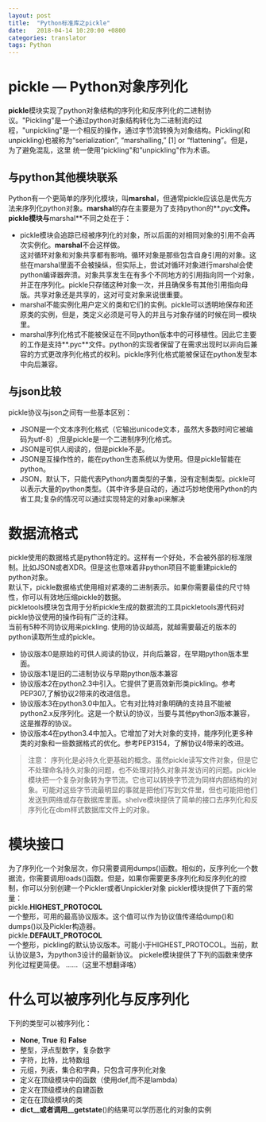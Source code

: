 ```yaml
---
layout: post
title:  "Python标准库之pickle"
date:   2018-04-14 10:20:00 +0800
categories: translator
tags: Python
---
```


# pickle — Python对象序列化 #

**pickle**模块实现了python对象结构的序列化和反序列化的二进制协议。"Pickling"是一个通过python对象结构转化为二进制流的过程，"unpickling"是一个相反的操作，通过字节流转换为对象结构。Pickling(和unpickling)也被称为“serialization”, “marshalling,” [1] or “flattening”。但是，为了避免混乱，这里
统一使用“pickling"和”unpickling"作为术语。

## 与python其他模块联系 ##
Python有一个更简单的序列化模块，叫**marshal**，但通常pickle应该总是优先方法来序列化python对象。**marshal**的存在主要是为了支持python的**.pyc**文件。
**pickle**模块与**marshal**不同之处在于：
* pickle模块会追踪已经被序列化的对象，所以后面的对相同对象的引用不会再次实例化。**marshal**不会这样做。  
这对循环对象和对象共享都有影响。循环对象是那些包含自身引用的对象。这些在marshal里面不会被操纵，但实际上，尝试对循环对象进行marshal会使python编译器奔溃。对象共享发生在有多个不同地方的引用指向同一个对象，并正在序列化。pickle只存储这种对象一次，并且确保多有其他引用指向母版。共享对象还是共享的，这对可变对象来说很重要。
* marshal不能实例化用户定义的类和它们的实例。pickle可以透明地保存和还原类的实例，但是，类定义必须是可导入的并且与对象存储的时候在同一模块里。
* marshal序列化格式不能被保证在不同python版本中的可移植性。因此它主要的工作是支持**.pyc**文件。python的实现者保留了在需求出现时以非向后兼容的方式更改序列化格式的权利。pickle序列化格式能被保证在python发型本中向后兼容。

## 与json比较 ##
pickle协议与json之间有一些基本区别：
* JSON是一个文本序列化格式（它输出unicode文本，虽然大多数时间它被编码为utf-8）,但是pickle是一个二进制序列化格式。
* JSON是可供人阅读的，但是pickle不是。
* JSON是互操作性的，能在python生态系统以为使用。但是pickle智能在python。
* JSON，默认下，只能代表Python内置类型的子集，没有定制类型。pickle可以表示大量的python类型。（其中许多是自动的，通过巧妙地使用Python的内省工具;复杂的情况可以通过实现特定的对象api来解决

# 数据流格式 #
pickle使用的数据格式是python特定的。这样有一个好处，不会被外部的标准限制。比如JSON或者XDR。但是这也意味着非python项目不能重建pickle的python对象。  
默认下，pickle数据格式使用相对紧凑的二进制表示。如果你需要最佳的尺寸特性，你可以有效地压缩pickle的数据。  
pickletools模块包含用于分析pickle生成的数据流的工具pickletools源代码对pickle协议使用的操作码有广泛的注释。  
当前有5种不同协议用来pickling.	使用的协议越高，就越需要最近的版本的python读取所生成的pickle。
* 协议版本0是原始的可供人阅读的协议，并向后兼容，在早期python版本里面。
* 协议版本1是旧的二进制协议与早期python版本兼容
* 协议版本2在python2.3中引入。它提供了更高效新形类pickling。参考PEP307,了解协议2带来的改进信息。
* 协议版本3在python3.0中加入。它有对比特对象明确的支持且不能被python2.x反序列化。这是一个默认的协议，当要与其他python3版本兼容，这是推荐的协议。
* 协议版本4在python3.4中加入。它增加了对大对象的支持，能序列化更多种类的对象和一些数据格式的优化。参考PEP3154，了解协议4带来的改进。

> 注意：  序列化是必持久化更基础的概念。虽然pickle读写文件对象，但是它不处理命名持久对象的问题，也不处理对持久对象并发访问的问题。pickle模块把一个复杂对象转为字节流。它也可以转换字节流为同样内部结构的对象。可能对这些字节流最明显的事就是把他们写到文件里，但也可能把他们发送到网络或存在数据库里面。shelve模块提供了简单的接口去序列化和反序列化在dbm样式数据库文件上的对象。

# 模块接口 #
为了序列化一个对象层次，你只需要调用dumps()函数。相似的，反序列化一个数据流，你需要调用loads()函数。但是，如果你需要更多序列化和反序列化的控制，你可以分别创建一个Pickler或者Unpickler对象
pickler模块提供了下面的常量：  
pickle.**HIGHEST_PROTOCOL**  
一个整形，可用的最高协议版本。这个值可以作为协议值传递给dump()和dumps()以及Pickler构造器。  
pickle.**DEFAULT_PROTOCOL**  
一个整形，pickling的默认协议版本。可能小于HIGHEST_PROTOCOL。当前，默认协议是3，为python3设计的最新协议。
pickele模块提供了下列的函数来使序列化过程更简便。
......（这里不想翻译咯）

# 什么可以被序列化与反序列化 #
下列的类型可以被序列化：
* **None**, **True** 和 **False**
* 整型，浮点型数字，复杂数字
* 字符，比特，比特数组
* 元组，列表，集合和字典，只包含可序列化对象
* 定义在顶级模块中的函数（使用def,而不是lambda）
* 定义在顶级模块的自建函数
* 定在在顶级模块的类
* __dict__或者调用__getstate__()的结果可以学历恶化的对象的实例

 


